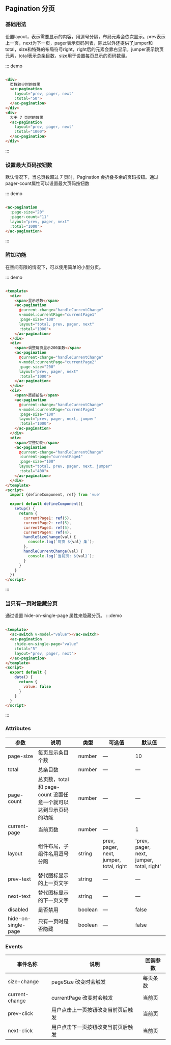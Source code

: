 ## Pagination 分页

### 基础用法

设置layout，表示需要显示的内容，用逗号分隔，布局元素会依次显示。prev表示上一页，next为下一页，pager表示页码列表，除此以外还提供了jumper和total，size和特殊的布局符号right，right后的元素会靠右显示，jumper表示跳页元素，total表示总条目数，size用于设置每页显示的页码数量。

::: demo

```html

<div>
  页数较少时的效果
  <ac-pagination
    layout="prev, pager, next"
    :total="50">
  </ac-pagination>
</div>
<div>
  大于 7 页时的效果
  <ac-pagination
    layout="prev, pager, next"
    :total="1000">
  </ac-pagination>
</div>
```

:::

### 设置最大页码按钮数

默认情况下，当总页数超过 7 页时，Pagination 会折叠多余的页码按钮。通过pager-count属性可以设置最大页码按钮数

::: demo

```html

<ac-pagination
  :page-size="20"
  :pager-count="11"
  layout="prev, pager, next"
  :total="1000">
</ac-pagination>
```

:::

### 附加功能

在空间有限的情况下，可以使用简单的小型分页。

::: demo

```html

<template>
  <div>
    <span>显示总数</span>
    <ac-pagination
      @current-change="handleCurrentChange"
      v-model:currentPage="currentPage1"
      :page-size="100"
      layout="total, prev, pager, next"
      :total="1000">
    </ac-pagination>
  </div>
  <div>
    <span>调整每页显示200条数</span>
    <ac-pagination
      @current-change="handleCurrentChange"
      v-model:currentPage="currentPage2"
      :page-size="200"
      layout="prev, pager, next"
      :total="1000">
    </ac-pagination>
  </div>
  <div>
    <span>直接前往</span>
    <ac-pagination
      @current-change="handleCurrentChange"
      v-model:currentPage="currentPage3"
      :page-size="100"
      layout="prev, pager, next, jumper"
      :total="1000">
    </ac-pagination>
  </div>
  <div>
    <span>完整功能</span>
    <ac-pagination
      @current-change="handleCurrentChange"
      :current-page="currentPage4"
      :page-size="100"
      layout="total, prev, pager, next, jumper"
      :total="400">
    </ac-pagination>
  </div>
</template>
<script>
  import {defineComponent, ref} from 'vue'

  export default defineComponent({
    setup() {
      return {
        currentPage1: ref(5),
        currentPage2: ref(5),
        currentPage3: ref(5),
        currentPage4: ref(4),
        handleSizeChange(val) {
          console.log(`每页 ${val} 条`);
        },
        handleCurrentChange(val) {
          console.log(`当前页: ${val}`);
        }
      }
    }
  })
</script>
```

:::

### 当只有一页时隐藏分页

通过设置 hide-on-single-page 属性来隐藏分页。
:::demo

```html

<template>
  <ac-switch v-model="value"></ac-switch>
  <ac-pagination
    :hide-on-single-page="value"
    :total="5"
    layout="prev, pager, next">
  </ac-pagination>
</template>
<script>
  export default {
    data() {
      return {
        value: false
      }
    }
  }
</script>
```

:::

### Attributes

| 参数 | 说明 | 类型 | 可选值 | 默认值 |
| ------ | ------ | ------ | ------ | ------ |
| page-size | 每页显示条目个数 | number | — | 10 |
| total | 总条目数 | number | — | — |
| page-count | 总页数，total 和 page-count 设置任意一个就可以达到显示页码的功能 | number | — | — |
| current-page | 当前页数 | number | — | 1 |
| layout | 组件布局，子组件名用逗号分隔 | string | prev, pager, next, jumper, total, right | 'prev, pager, next, jumper, total, right' |
| prev-text | 替代图标显示的上一页文字 | string | — | — |
| next-text | 替代图标显示的下一页文字 | string | — | — |
| disabled | 是否禁用 | boolean | — | false |
| hide-on-single-page | 只有一页时是否隐藏 | boolean | — | false |

### Events

| 事件名称 | 说明 | 回调参数 |
| ------ | ------ | ------ |
| size-change | pageSize 改变时会触发 | 每页条数 |
| current-change | currentPage 改变时会触发 | 当前页 |
| prev-click | 用户点击上一页按钮改变当前页后触发 | 当前页 |      
| next-click | 用户点击下一页按钮改变当前页后触发 | 当前页 |
